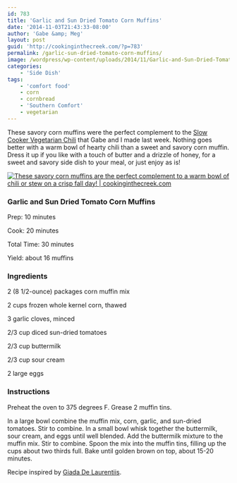 ```yaml
---
id: 783
title: 'Garlic and Sun Dried Tomato Corn Muffins'
date: '2014-11-03T21:43:33-08:00'
author: 'Gabe &amp; Meg'
layout: post
guid: 'http://cookinginthecreek.com/?p=783'
permalink: /garlic-sun-dried-tomato-corn-muffins/
image: /wordpress/wp-content/uploads/2014/11/Garlic-and-Sun-Dried-Tomato-Corn-Muffins-2.jpg
categories:
    - 'Side Dish'
tags:
    - 'comfort food'
    - corn
    - cornbread
    - 'Southern Comfort'
    - vegetarian
---
```


These savory corn muffins were the perfect complement to the [Slow Cooker Vegetarian Chili](http://cookinginthecreek.com/slow-cooker-vegetarian-chili/) that Gabe and I made last week. Nothing goes better with a warm bowl of hearty chili than a sweet and savory corn muffin. Dress it up if you like with a touch of butter and a drizzle of honey, for a sweet and savory side dish to your meal, or just enjoy as is!

[![These savory corn muffins are the perfect complement to a warm bowl of chili or stew on a crisp fall day! | cookinginthecreek.com](http://cookinginthecreek.com/wordpress/wp-content/uploads/2014/11/Garlic-and-Sun-Dried-Tomato-Corn-Muffins-1-681x1024.jpg)](http://cookinginthecreek.com/wordpress/wp-content/uploads/2014/11/Garlic-and-Sun-Dried-Tomato-Corn-Muffins-1.jpg)

### Garlic and Sun Dried Tomato Corn Muffins

Prep: 10 minutes

Cook: 20 minutes

Total Time: 30 minutes

Yield: about 16 muffins

### Ingredients

2 (8 1/2-ounce) packages corn muffin mix

2 cups frozen whole kernel corn, thawed

3 garlic cloves, minced

2/3 cup diced sun-dried tomatoes

2/3 cup buttermilk

2/3 cup sour cream

2 large eggs

### Instructions

Preheat the oven to 375 degrees F. Grease 2 muffin tins.

In a large bowl combine the muffin mix, corn, garlic, and sun-dried tomatoes. Stir to combine. In a small bowl whisk together the buttermilk, sour cream, and eggs until well blended. Add the buttermilk mixture to the muffin mix. Stir to combine. Spoon the mix into the muffin tins, filling up the cups about two thirds full. Bake until golden brown on top, about 15-20 minutes.

Recipe inspired by [Giada De Laurentiis](http://www.foodnetwork.com/recipes/giada-de-laurentiis/garlic-and-sun-dried-tomato-corn-muffin-recipe.html).